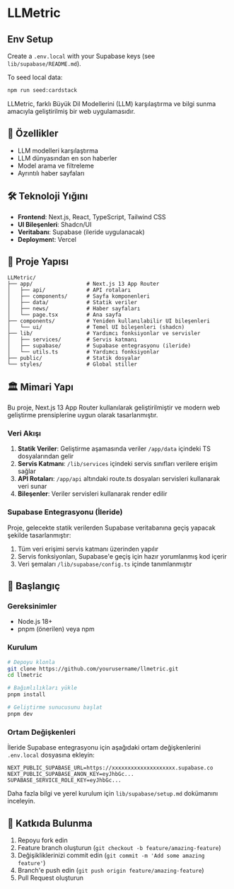 # LLMetric

## Env Setup

Create a `.env.local` with your Supabase keys (see `lib/supabase/README.md`).

To seed local data:

```bash
npm run seed:cardstack
```

LLMetric, farklı Büyük Dil Modellerini (LLM) karşılaştırma ve bilgi sunma amacıyla geliştirilmiş bir web uygulamasıdır.

## 🚀 Özellikler

- LLM modelleri karşılaştırma
- LLM dünyasından en son haberler
- Model arama ve filtreleme
- Ayrıntılı haber sayfaları

## 🛠️ Teknoloji Yığını

- **Frontend**: Next.js, React, TypeScript, Tailwind CSS
- **UI Bileşenleri**: Shadcn/UI
- **Veritabanı**: Supabase (ileride uygulanacak)
- **Deploymen**t: Vercel

## 📂 Proje Yapısı

```
LLMetric/
├── app/                 # Next.js 13 App Router
│   ├── api/             # API rotaları
│   ├── components/      # Sayfa komponenleri
│   ├── data/            # Statik veriler
│   ├── news/            # Haber sayfaları
│   └── page.tsx         # Ana sayfa
├── components/          # Yeniden kullanılabilir UI bileşenleri
│   └── ui/              # Temel UI bileşenleri (shadcn)
├── lib/                 # Yardımcı fonksiyonlar ve servisler
│   ├── services/        # Servis katmanı
│   ├── supabase/        # Supabase entegrasyonu (ileride)
│   └── utils.ts         # Yardımcı fonksiyonlar
├── public/              # Statik dosyalar
└── styles/              # Global stiller
```

## 🏛️ Mimari Yapı

Bu proje, Next.js 13 App Router kullanılarak geliştirilmiştir ve modern web geliştirme prensiplerine uygun olarak tasarlanmıştır.

### Veri Akışı

1. **Statik Veriler**: Geliştirme aşamasında veriler `/app/data` içindeki TS dosyalarından gelir
2. **Servis Katmanı**: `/lib/services` içindeki servis sınıfları verilere erişim sağlar
3. **API Rotaları**: `/app/api` altındaki route.ts dosyaları servisleri kullanarak veri sunar
4. **Bileşenler**: Veriler servisleri kullanarak render edilir

### Supabase Entegrasyonu (İleride)

Proje, gelecekte statik verilerden Supabase veritabanına geçiş yapacak şekilde tasarlanmıştır:

1. Tüm veri erişimi servis katmanı üzerinden yapılır
2. Servis fonksiyonları, Supabase'e geçiş için hazır yorumlanmış kod içerir
3. Veri şemaları `/lib/supabase/config.ts` içinde tanımlanmıştır

## 🚀 Başlangıç

### Gereksinimler

- Node.js 18+
- pnpm (önerilen) veya npm

### Kurulum

```bash
# Depoyu klonla
git clone https://github.com/yourusername/llmetric.git
cd llmetric

# Bağımlılıkları yükle
pnpm install

# Geliştirme sunucusunu başlat
pnpm dev
```

### Ortam Değişkenleri

İleride Supabase entegrasyonu için aşağıdaki ortam değişkenlerini `.env.local` dosyasına ekleyin:

```
NEXT_PUBLIC_SUPABASE_URL=https://xxxxxxxxxxxxxxxxxxxx.supabase.co
NEXT_PUBLIC_SUPABASE_ANON_KEY=eyJhbGc...
SUPABASE_SERVICE_ROLE_KEY=eyJhbGc...
```

Daha fazla bilgi ve yerel kurulum için `lib/supabase/setup.md` dokümanını inceleyin.

## 🧩 Katkıda Bulunma

1. Repoyu fork edin
2. Feature branch oluşturun (`git checkout -b feature/amazing-feature`)
3. Değişikliklerinizi commit edin (`git commit -m 'Add some amazing feature'`)
4. Branch'e push edin (`git push origin feature/amazing-feature`)
5. Pull Request oluşturun 